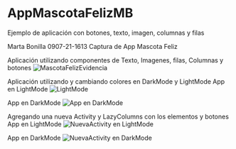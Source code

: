 # AppMascotaFelizMB
Ejemplo de aplicación con botones, texto, imagen, columnas y filas

Marta Bonilla 0907-21-1613
Captura de App Mascota Feliz 

Aplicación utilizando componentes de Texto, Imagenes, filas, Columnas y botones 
![MascotaFelizEvidencia](https://github.com/Hinata1411/AppMascotaFelizMB/assets/85373964/e315649b-3410-49a1-a62f-b998de8c5afd)


Aplicación utilizando y cambiando colores en DarkMode y LightMode
App en LightMode
![LightMode](https://github.com/Hinata1411/AppMascotaFelizMB/assets/85373964/a316fb03-40f1-4389-b4a5-cac2ca63e1fd)

App en DarkMode
![App en DarkMode](https://github.com/Hinata1411/AppMascotaFelizMB/assets/85373964/93fa1427-a0a0-43aa-a0d5-4d65af3fccf8)

Agregando una nueva Activity y LazyColumns con los elementos y botones
App en LightMode
![NuevaActivity en LightMode](https://github.com/Hinata1411/AppMascotaFelizMB/assets/85373964/f9c59eb5-75b5-469b-9c89-19aecce64042)

App en DarkMode
![NuevaActivity en DarkMode](https://github.com/Hinata1411/AppMascotaFelizMB/assets/85373964/ab2cbd84-0b03-4694-bafc-b8d35e722384)
